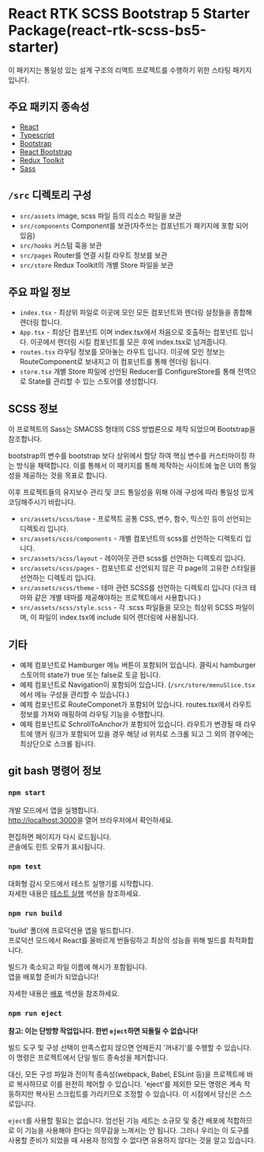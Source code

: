 # React RTK SCSS Bootstrap 5 Starter Package(react-rtk-scss-bs5-starter)

이 패키지는 통일성 있는 설계 구조의 리액트 프로젝트를 수행하기 위한 스타팅 패키지 입니다.

## 주요 패키지 종속성

* [React](https://github.com/facebook/react)
* [Typescript](https://github.com/microsoft/TypeScript)
* [Bootstrap](https://github.com/twbs/bootstrap)
* [React Bootstrap](https://github.com/react-bootstrap/react-bootstrap)
* [Redux Toolkit](https://github.com/reduxjs/redux-toolkit)
* [Sass](https://github.com/sass/sass)


## `/src` 디렉토리 구성

- `src/assets` image, scss 파일 등의 리소스 파일을 보관
- `src/components` Component를 보관(자주쓰는 컴포넌트가 패키지에 포함 되어 있음)
- `src/hooks` 커스텀 훅을 보관
- `src/pages` Router를 연결 시킬 라우트 정보를 보관
- `src/store` Redux Toolkit의 개별 Store 파일을 보관


## 주요 파일 정보

- `index.tsx` - 최상위 파일로 이곳에 모인 모든 컴포넌트와 렌더링 설정들을 종합해 렌더링 합니다.
- `App.tsx` - 최상단 컴포넌트 이며 index.tsx에서 처음으로 호출하는 컴포넌트 입니다. 이곳에서 렌더링 시킬 컴포넌트를 모은 후에 index.tsx로 넘겨줍니다.
- `routes.tsx` 라우팅 정보를 모아놓는 라우트 입니다. 이곳에 모인 정보는 RouteComponent로 보내지고 이 컴포넌트를 통해 렌더링 됩니다.
- `store.tsx` 개별 Store 파일에 선언된 Reducer를 ConfigureStore를 통해 전역으로 State를 관리할 수 있는 스토어를 생성합니다.


## SCSS 정보

이 프로젝트의 Sass는 SMACSS 형태의 CSS 방법론으로 제작 되었으며 Bootstrap을 참조합니다.

bootstrap의 변수를 bootstrap 보다 상위에서 할당 하여 핵심 변수를 커스터마이징 하는 방식을 채택합니다.
이를 통해서 이 패키지를 통해 제작하는 사이트에 높은 UI의 통일성을 제공하는 것을 목표로 합니다.

이후 프로젝트들의 유지보수 관리 및 코드 통일성을 위해 아래 구성에 따라 통일성 있게 코딩해주시기 바랍니다.

- `src/assets/scss/base` - 프로젝트 공통 CSS, 변수, 함수, 믹스인 등이 선언되는 디렉토리 입니다.
- `src/assets/scss/components` - 개별 컴포넌트의 scss를 선언하는 디렉토리 입니다.
- `src/assets/scss/layout` - 레이아웃 관련 scss를 선언하는 디렉토리 입니다.
- `src/assets/scss/pages` - 컴포넌트로 선언되지 않은 각 page의 고유한 스타일을 선언하는 디렉토리 입니다.
- `src/assets/scss/theme` - 테마 관련 SCSS를 선언하는 디렉토리 입니다 (다크 테마와 같은 개별 테마를 제공해야하는 프로젝트에서 사용합니다.)
- `src/assets/scss/style.scss` - 각 .scss 파일들을 모으는 최상위 SCSS 파일이며, 이 파일이 index.tsx에 include 되어 렌더링에 사용됩니다.


## 기타

- 예제 컴포넌트로 Hamburger 메뉴 버튼이 포함되어 있습니다. 클릭시 hamburger 스토어의 state가 true 또는 false로 토글 됩니다.
- 예제 컴포넌트로 Navigation이 포함되어 있습니다. (`/src/store/menuSlice.tsx` 에서 메뉴 구성을 관리할 수 있습니다.)
- 예제 컴포넌트로 RouteComponet가 포함되어 있습니다. routes.tsx에서 라우트 정보를 가져와 매핑하여 라우팅 기능을 수행합니다.
- 예제 컴포넌트로 SchrollToAnchor가 포함되어 있습니다. 라우트가 변경될 때 라우트에 앵커 링크가 포함되어 있을 경우 해당 id 위치로 스크롤 되고 그 외의 경우에는 최상단으로 스크롤 됩니다.


## git bash 명령어 정보

### `npm start`

개발 모드에서 앱을 실행합니다.\
[http://localhost:3000](http://localhost:3000)을 열어 브라우저에서 확인하세요.

편집하면 페이지가 다시 로드됩니다.\
콘솔에도 린트 오류가 표시됩니다.


### `npm test`

대화형 감시 모드에서 테스트 실행기를 시작합니다.\
자세한 내용은 [테스트 실행](https://facebook.github.io/create-react-app/docs/running-tests) 섹션을 참조하세요.


### `npm run build`

'build' 폴더에 프로덕션용 앱을 빌드합니다.\
프로덕션 모드에서 React를 올바르게 번들링하고 최상의 성능을 위해 빌드를 최적화합니다.

빌드가 축소되고 파일 이름에 해시가 포함됩니다.\
앱을 배포할 준비가 되었습니다!

자세한 내용은 [배포](https://facebook.github.io/create-react-app/docs/deployment) 섹션을 참조하세요.


### `npm run eject`

**참고: 이는 단방향 작업입니다. 한번 `eject`하면 되돌릴 수 없습니다!**

빌드 도구 및 구성 선택이 만족스럽지 않으면 언제든지 '꺼내기'를 수행할 수 있습니다. 이 명령은 프로젝트에서 단일 빌드 종속성을 제거합니다.

대신, 모든 구성 파일과 전이적 종속성(webpack, Babel, ESLint 등)을 프로젝트에 바로 복사하므로 이를 완전히 제어할 수 있습니다. 'eject'를 제외한 모든 명령은 계속 작동하지만 복사된 스크립트를 가리키므로 조정할 수 있습니다. 이 시점에서 당신은 스스로입니다.

`eject`를 사용할 필요는 없습니다. 엄선된 기능 세트는 소규모 및 중간 배포에 적합하므로 이 기능을 사용해야 한다는 의무감을 느껴서는 안 됩니다. 그러나 우리는 이 도구를 사용할 준비가 되었을 때 사용자 정의할 수 없다면 유용하지 않다는 것을 알고 있습니다.
